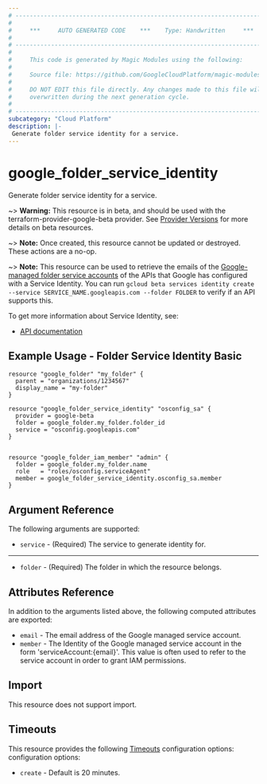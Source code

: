 ```yaml
---
# ----------------------------------------------------------------------------
#
#     ***     AUTO GENERATED CODE    ***    Type: Handwritten     ***
#
# ----------------------------------------------------------------------------
#
#     This code is generated by Magic Modules using the following:
#
#     Source file: https://github.com/GoogleCloudPlatform/magic-modules/tree/main/mmv1/third_party/terraform/website/docs/r/folder_service_identity.html.markdown
#
#     DO NOT EDIT this file directly. Any changes made to this file will be
#     overwritten during the next generation cycle.
#
# ----------------------------------------------------------------------------
subcategory: "Cloud Platform"
description: |-
 Generate folder service identity for a service.
---
```


# google_folder_service_identity

Generate folder service identity for a service.

~> **Warning:** This resource is in beta, and should be used with the terraform-provider-google-beta provider.
See [Provider Versions](https://terraform.io/docs/providers/google/guides/provider_versions.html) for more details on beta resources.

~> **Note:** Once created, this resource cannot be updated or destroyed. These
actions are a no-op.

~> **Note:** This resource can be used to retrieve the emails of the [Google-managed folder service accounts](https://cloud.google.com/iam/docs/service-agents) 
of the APIs that Google has configured with a Service Identity. You can run `gcloud beta services identity create --service SERVICE_NAME.googleapis.com --folder FOLDER` to
verify if an API supports this.

To get more information about Service Identity, see:

* [API documentation](https://cloud.google.com/service-usage/docs/reference/rest/v1beta1/services/generateServiceIdentity)

## Example Usage - Folder Service Identity Basic

```hcl
resource "google_folder" "my_folder" {
  parent = "organizations/1234567"
  display_name = "my-folder"
}

resource "google_folder_service_identity" "osconfig_sa" {
  provider = google-beta
  folder = google_folder.my_folder.folder_id
  service = "osconfig.googleapis.com"
}


resource "google_folder_iam_member" "admin" {
  folder = google_folder.my_folder.name
  role   = "roles/osconfig.serviceAgent"
  member = google_folder_service_identity.osconfig_sa.member
}
```

## Argument Reference

The following arguments are supported:

* `service` -
  (Required)
  The service to generate identity for.

- - -

* `folder` - (Required) The folder in which the resource belongs.

## Attributes Reference

In addition to the arguments listed above, the following computed attributes are exported:

* `email` - The email address of the Google managed service account.
* `member` - The Identity of the Google managed service account in the form 'serviceAccount:{email}'. This value is often used to refer to the service account in order to grant IAM permissions.

## Import

This resource does not support import.

## Timeouts

This resource provides the following
[Timeouts](https://developer.hashicorp.com/terraform/plugin/sdkv2/resources/retries-and-customizable-timeouts) configuration options: configuration options:

* `create` - Default is 20 minutes.
